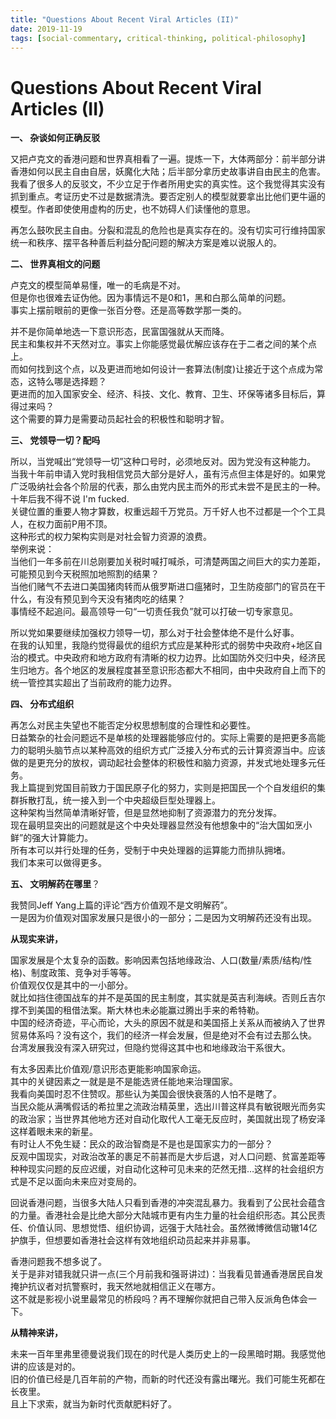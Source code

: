 ```yaml
---
title: "Questions About Recent Viral Articles (II)"
date: 2019-11-19
tags: [social-commentary, critical-thinking, political-philosophy]
---
```


# Questions About Recent Viral Articles (II)

**一、 杂谈如何正确反驳**

又把卢克文的香港问题和世界真相看了一遍。提炼一下，大体两部分：前半部分讲香港如何以民主自由自居，妖魔化大陆；后半部分拿历史故事讲自由民主的危害。  
我看了很多人的反驳文，不少立足于作者所用史实的真实性。这个我觉得其实没有抓到重点。考证历史不过是数据清洗。要否定别人的模型就要拿出比他们更牛逼的模型。作者即使使用虚构的历史，也不妨碍人们读懂他的意思。

再怎么鼓吹民主自由。分裂和混乱的危险也是真实存在的。没有切实可行维持国家统一和秩序、摆平各种善后利益分配问题的解决方案是难以说服人的。

**二、 世界真相文的问题**

卢克文的模型简单易懂，唯一的毛病是不对。  
但是你也很难去证伪他。因为事情远不是0和1，黑和白那么简单的问题。  
事实上摆前眼前的更像一张百分卷。还是高等数学那一类的。

并不是你简单地选一下意识形态，民富国强就从天而降。  
民主和集权并不天然对立。事实上你能感觉最优解应该存在于二者之间的某个点上。  
而如何找到这个点，以及更进而地如何设计一套算法(制度)让接近于这个点成为常态，这特么哪是选择题？  
更进而的加入国家安全、经济、科技、文化、教育、卫生、环保等诸多目标后，算得过来吗？  
这个需要的算力是需要动员起社会的积极性和聪明才智。

**三、 党领导一切？配吗**

所以，当党喊出“党领导一切”这种口号时，必须地反对。因为党没有这种能力。  
当我十年前申请入党时我相信党员大部分是好人，虽有污点但主体是好的。如果党广泛吸纳社会各个阶层的代表，那么由党内民主而外的形式未尝不是民主的一种。  
十年后我不得不说 I'm fucked.   
关键位置的重要人物才算数，权重远超千万党员。万千好人也不过都是一个个工具人，在权力面前P用不顶。  
这种形式的权力架构实则是对社会智力资源的浪费。  
举例来说：  
当他们一年多前在川总刚要加关税时喊打喊杀，可清楚两国之间巨大的实力差距，可能预见到今天税照加地照割的结果？  
当他们赌气不去进口美国猪肉转而从俄罗斯进口瘟猪时，卫生防疫部门的官员在干什么，有没有预见到今天没有猪肉吃的结果？  
事情经不起追问。最高领导一句“一切责任我负”就可以打破一切专家意见。

所以党如果要继续加强权力领导一切，那么对于社会整体绝不是什么好事。  
在我的认知里，我隐约觉得最优的组织方式应是某种形式的弱势中央政府+地区自治的模式。中央政府和地方政府有清晰的权力边界。比如国防外交归中央，经济民生归地方。各个地区的发展程度甚至意识形态都大不相同，由中央政府自上而下的统一管控其实超出了当前政府的能力边界。

**四、 分布式组织**

再怎么对民主失望也不能否定分权思想制度的合理性和必要性。  
日益繁杂的社会问题远不是单核的处理器能够应付的。实际上需要的是把更多高能力的聪明头脑节点以某种高效的组织方式广泛接入分布式的云计算资源当中。应该做的是更充分的放权，调动起社会整体的积极性和脑力资源，并发式地处理多元任务。  
我上篇提到党国目前致力于国民原子化的努力，实则是把国民一个个自发组织的集群拆散打乱，统一接入到一个中央超级巨型处理器上。  
这种架构当然简单清晰好管，但是显然地抑制了资源潜力的充分发挥。  
现在最明显突出的问题就是这个中央处理器显然没有他想象中的“治大国如烹小鲜”的强大计算能力。  
所有本可以并行处理的任务，受制于中央处理器的运算能力而排队拥堵。  
我们本来可以做得更多。

**五、 文明解药在哪里**？

我赞同Jeff Yang上篇的评论“西方价值观不是文明解药”。  
一是因为价值观对国家发展只是很小的一部分；二是因为文明解药还没有出现。

**从现实来讲，**

国家发展是个太复杂的函数。影响因素包括地缘政治、人口(数量/素质/结构/性格)、制度政策、竞争对手等等。  
价值观仅仅是其中的一小部分。  
就比如挡住德国战车的并不是英国的民主制度，其实就是英吉利海峡。否则丘吉尔撑不到美国的租借法案。斯大林也未必能赢过腾出手来的希特勒。  
中国的经济奇迹，平心而论，大头的原因不就是和美国搭上关系从而被纳入了世界贸易体系吗？没有这个，我们的经济一样会发展，但是绝对不会有过去那么快。  
台湾发展我没有深入研究过，但隐约觉得这其中也和地缘政治干系很大。

有太多因素比价值观/意识形态更能影响国家命运。  
其中的关键因素之一就是是不是能选贤任能地来治理国家。  
我看向美国时忍不住赞叹。那些认为美国会很快衰落的人怕不是瞎了。  
当民众能从满嘴假话的希拉里之流政治精英里，选出川普这样具有敏锐眼光而务实的政治家；当世界其他地方还对自动化取代人工毫无反应时，美国就出现了杨安泽这样着眼未来的新星。  
有时让人不免生疑：民众的政治智商是不是也是国家实力的一部分？  
反观中国现实，对政治改革的裹足不前甚而是大步后退，对人口问题、贫富差距等种种现实问题的反应迟缓，对自动化这种可见未来的茫然无措…这样的社会组织方式是不足以面向未来应对变局的。

回说香港问题，当很多大陆人只看到香港的冲突混乱暴力。我看到了公民社会蕴含的力量。香港社会是比绝大部分大陆城市更有内生力量的社会组织形态。其公民责任、价值认同、思想觉悟、组织协调，远强于大陆社会。虽然微博微信动辙14亿护旗手，但想要如香港社会这样有效地组织动员起来并非易事。

香港问题我不想多说了。  
关于是非对错我就只讲一点(三个月前我和强哥讲过)：当我看见普通香港居民自发掩护抗议者对抗警察时，我天然地就相信正义在哪方。  
这不就是影视小说里最常见的桥段吗？再不理解你就把自己带入反派角色体会一下。

**从精神来讲，**

未来一百年里弗里德曼说我们现在的时代是人类历史上的一段黑暗时期。我感觉他讲的应该是对的。  
旧的价值已经是几百年前的产物，而新的时代还没有露出曙光。我们可能生死都在长夜里。  
且上下求索，就当为新时代贡献肥料好了。
